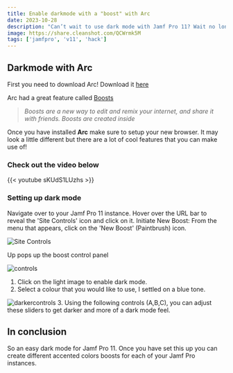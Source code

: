 ```yaml
---
title: Enable darkmode with a "boost" with Arc
date: 2023-10-28
description: "Can’t wait to use dark mode with Jamf Pro 11? Wait no longer! With the help of the Arc browser, I create a few boots that will let you use Jamf Pro 11 in dark mode."
image: https://share.cleanshot.com/QCWrmk5M
tags: ['jamfpro', 'v11', 'hack']
---
```


## Darkmode with Arc

First you need to download Arc! Download it [here](https://arc.net)

Arc had a great feature called [Boosts](https://arc.net/boosts)

>*Boosts are a new way to edit and remix your internet, and share it with friends. Boosts are created inside*

Once you have installed **Arc** make sure to setup your new browser. It may look a little different but there are a lot of cool features that you can make use of!

### Check out the video below

{{< youtube sKUdS1LUzhs >}}

### Setting up dark mode

Navigate over to your Jamf Pro 11 instance. Hover over the URL bar to reveal the 'Site Controls' icon and click on it. Initiate New Boost: From the menu that appears, click on the 'New Boost' (Paintbrush) icon.

![Site Controls](https://share.cleanshot.com/y0ydSF6J+)

Up pops up the boost control panel

![controls](https://share.cleanshot.com/lkjsHfWl+)

1. Click on the light image to enable dark mode.
2. Select a colour that you would like to use, I settled on a blue tone.

![darkercontrols](https://share.cleanshot.com/LGHYY5fR+)
3. Using the following controls (A,B,C), you can adjust these sliders to get darker and more of a dark mode feel.

## In conclusion

So an easy dark mode for Jamf Pro 11. Once you have set this up you can create different accented colors boosts for each of your Jamf Pro instances.
